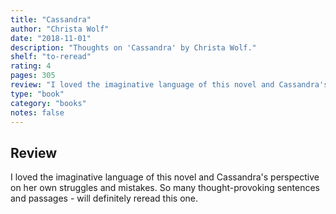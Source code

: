 ```yaml
---
title: "Cassandra"
author: "Christa Wolf"
date: "2018-11-01"
description: "Thoughts on 'Cassandra' by Christa Wolf."
shelf: "to-reread"
rating: 4
pages: 305
review: "I loved the imaginative language of this novel and Cassandra's perspective on her own struggles and mistakes. So many thought-provoking sentences and passages - will definitely reread this one."
type: "book"
category: "books"
notes: false
---
```


## Review

I loved the imaginative language of this novel and Cassandra's perspective on her own struggles and mistakes. So many thought-provoking sentences and passages - will definitely reread this one.
